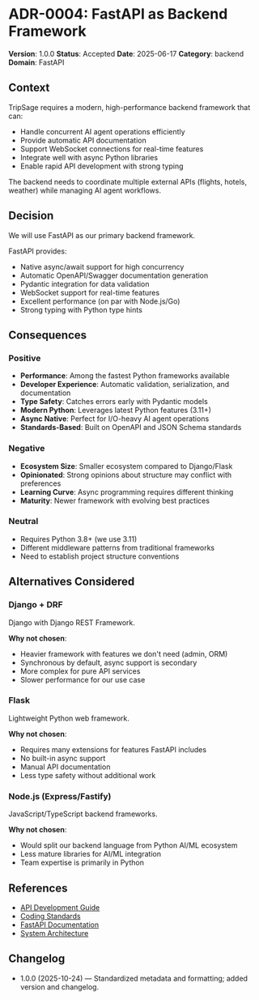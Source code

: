 # ADR-0004: FastAPI as Backend Framework

**Version**: 1.0.0
**Status**: Accepted
**Date**: 2025-06-17
**Category**: backend
**Domain**: FastAPI

## Context

TripSage requires a modern, high-performance backend framework that can:

- Handle concurrent AI agent operations efficiently
- Provide automatic API documentation
- Support WebSocket connections for real-time features
- Integrate well with async Python libraries
- Enable rapid API development with strong typing

The backend needs to coordinate multiple external APIs (flights, hotels, weather) while managing AI agent workflows.

## Decision

We will use FastAPI as our primary backend framework.

FastAPI provides:

- Native async/await support for high concurrency
- Automatic OpenAPI/Swagger documentation generation
- Pydantic integration for data validation
- WebSocket support for real-time features
- Excellent performance (on par with Node.js/Go)
- Strong typing with Python type hints

## Consequences

### Positive

- **Performance**: Among the fastest Python frameworks available
- **Developer Experience**: Automatic validation, serialization, and documentation
- **Type Safety**: Catches errors early with Pydantic models
- **Modern Python**: Leverages latest Python features (3.11+)
- **Async Native**: Perfect for I/O-heavy AI agent operations
- **Standards-Based**: Built on OpenAPI and JSON Schema standards

### Negative

- **Ecosystem Size**: Smaller ecosystem compared to Django/Flask
- **Opinionated**: Strong opinions about structure may conflict with preferences
- **Learning Curve**: Async programming requires different thinking
- **Maturity**: Newer framework with evolving best practices

### Neutral

- Requires Python 3.8+ (we use 3.11)
- Different middleware patterns from traditional frameworks
- Need to establish project structure conventions

## Alternatives Considered

### Django + DRF

Django with Django REST Framework.

**Why not chosen**:

- Heavier framework with features we don't need (admin, ORM)
- Synchronous by default, async support is secondary
- More complex for pure API services
- Slower performance for our use case

### Flask

Lightweight Python web framework.

**Why not chosen**:

- Requires many extensions for features FastAPI includes
- No built-in async support
- Manual API documentation
- Less type safety without additional work

### Node.js (Express/Fastify)

JavaScript/TypeScript backend frameworks.

**Why not chosen**:

- Would split our backend language from Python AI/ML ecosystem
- Less mature libraries for AI/ML integration
- Team expertise is primarily in Python

## References

- [API Development Guide](../04_DEVELOPMENT_GUIDE/API_DEVELOPMENT.md)
- [Coding Standards](../04_DEVELOPMENT_GUIDE/CODING_STANDARDS.md)
- [FastAPI Documentation](https://fastapi.tiangolo.com/)
- [System Architecture](../03_ARCHITECTURE/SYSTEM_OVERVIEW.md)

## Changelog

- 1.0.0 (2025-10-24) — Standardized metadata and formatting; added version and changelog.
